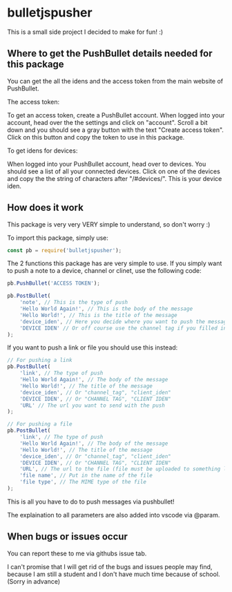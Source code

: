 # bulletjspusher
This is a small side project I decided to make for fun! :)

## Where to get the PushBullet details needed for this package
You can get the all the idens and the access token from the main website of PushBullet.

The access token:

To get an access token, create a PushBullet account.
When logged into your account, head over the the settings and click on "account".
Scroll a bit down and you should see a gray button with the text "Create access token".
Click on this button and copy the token to use in this package.


To get idens for devices:

When logged into your PushBullet account, head over to devices.
You should see a list of all your connected devices.
Click on one of the devices and copy the the string of characters after "/#devices/".
This is your device iden.

## How does it work
This package is very very VERY simple to understand, so don't worry :)

To import this package, simply use:
```js
const pb = require('bulletjspusher');
```

The 2 functions this package has are very simple to use.
If you simply want to push a note to a device, channel or clinet, use the following code:
```js
pb.PushBullet('ACCESS TOKEN');

pb.PostBullet(
    'note', // This is the type of push
    'Hello World Again!', // This is the body of the message
    'Hello World!', // This is the title of the message
    'device_iden', // Here you decide where you want to push the message. Other options are "channel_tag" and "client_iden"
    'DEVICE IDEN' // Or off course use the channel tag if you filled in "channel_tag" before or the client iden if you filled in "client_iden" before
);
```

If you want to push a link or file you should use this instead:
```js
// For pushing a link
pb.PostBullet(
    'link', // The type of push
    'Hello World Again!', // The body of the message
    'Hello World!', // The title of the message
    'device_iden', // Or "channel_tag", "client_iden"
    'DEVICE IDEN', // Or "CHANNEL TAG", "CLIENT IDEN"
    'URL' // The url you want to send with the push
);

// For pushing a file
pb.PostBullet(
    'link', // The type of push
    'Hello World Again!', // The body of the message
    'Hello World!', // The title of the message
    'device_iden', // Or "channel_tag", "client_iden"
    'DEVICE IDEN', // Or "CHANNEL TAG", "CLIENT IDEN"
    'URL', // The url to the file (file must be uploaded to something like mediafire for example)
    'file name', // Put in the name of the file
    'file type', // The MIME type of the file
);
```

This is all you have to do to push messages via pushbullet!

The explaination to all parameters are also added into vscode via @param.

## When bugs or issues occur
You can report these to me via githubs issue tab.

I can't promise that I will get rid of the bugs and issues people may find,
because I am still a student and I don't have much time because of school.
(Sorry in advance)